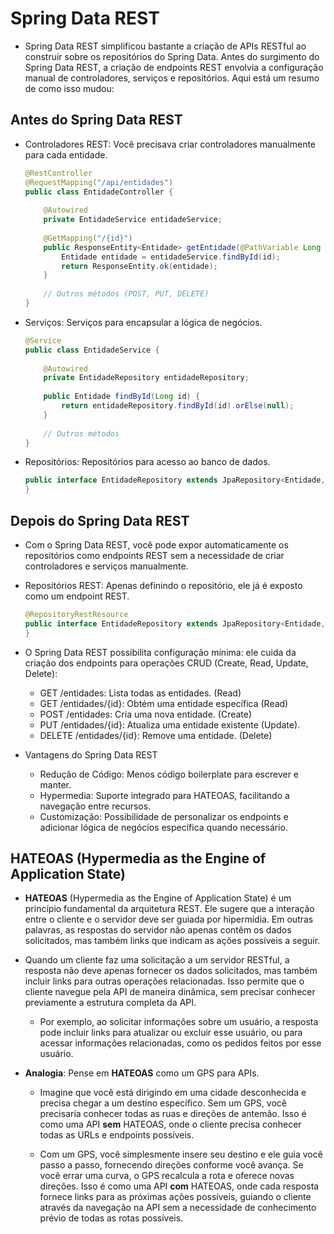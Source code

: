 # Spring Data REST
* Spring Data REST simplificou bastante a criação de APIs RESTful ao construir sobre os repositórios do Spring Data. Antes do surgimento do Spring Data REST, a criação de endpoints REST envolvia a configuração manual de controladores, serviços e repositórios. Aqui está um resumo de como isso mudou:

## Antes do Spring Data REST
* Controladores REST: Você precisava criar controladores manualmente para cada entidade.

    ```java
    @RestController
    @RequestMapping("/api/entidades")
    public class EntidadeController {
        
        @Autowired
        private EntidadeService entidadeService;
        
        @GetMapping("/{id}")
        public ResponseEntity<Entidade> getEntidade(@PathVariable Long id) {
            Entidade entidade = entidadeService.findById(id);
            return ResponseEntity.ok(entidade);
        }
        
        // Outros métodos (POST, PUT, DELETE)
    }
    ```

* Serviços: Serviços para encapsular a lógica de negócios.

    ```java
    @Service
    public class EntidadeService {
        
        @Autowired
        private EntidadeRepository entidadeRepository;
        
        public Entidade findById(Long id) {
            return entidadeRepository.findById(id).orElse(null);
        }
        
        // Outros métodos
    }
    ```
* Repositórios: Repositórios para acesso ao banco de dados.

    ```java
    public interface EntidadeRepository extends JpaRepository<Entidade, Long> {
    }
    ```

## Depois do Spring Data REST
* Com o Spring Data REST, você pode expor automaticamente os repositórios como endpoints REST sem a necessidade de criar controladores e serviços manualmente.

* Repositórios REST: Apenas definindo o repositório, ele já é exposto como um endpoint REST.

    ```java
    @RepositoryRestResource
    public interface EntidadeRepository extends JpaRepository<Entidade, Long> {
    }
    ```
* O Spring Data REST possibilita configuração mínima: ele cuida da criação dos endpoints para operações CRUD (Create, Read, Update, Delete):
    * GET /entidades: Lista todas as entidades. (Read)
    * GET /entidades/{id}: Obtém uma entidade específica (Read)
    * POST /entidades: Cria uma nova entidade. (Create)
    * PUT /entidades/{id}: Atualiza uma entidade existente (Update).
    * DELETE /entidades/{id}: Remove uma entidade. (Delete)

* Vantagens do Spring Data REST
    * Redução de Código: Menos código boilerplate para escrever e manter.
    * Hypermedia: Suporte integrado para HATEOAS, facilitando a navegação entre recursos.
    * Customização: Possibilidade de personalizar os endpoints e adicionar lógica de negócios específica quando necessário.

## **HATEOAS (Hypermedia as the Engine of Application State)**

* **HATEOAS** (Hypermedia as the Engine of Application State) é um princípio fundamental da arquitetura REST. Ele sugere que a interação entre o cliente e o servidor deve ser guiada por hipermídia. Em outras palavras, as respostas do servidor não apenas contêm os dados solicitados, mas também links que indicam as ações possíveis a seguir.

* Quando um cliente faz uma solicitação a um servidor RESTful, a resposta não deve apenas fornecer os dados solicitados, mas também incluir links para outras operações relacionadas. Isso permite que o cliente navegue pela API de maneira dinâmica, sem precisar conhecer previamente a estrutura completa da API.

    * Por exemplo, ao solicitar informações sobre um usuário, a resposta pode incluir links para atualizar ou excluir esse usuário, ou para acessar informações relacionadas, como os pedidos feitos por esse usuário.

* **Analogia**: Pense em **HATEOAS** como um GPS para APIs.

    * Imagine que você está dirigindo em uma cidade desconhecida e precisa chegar a um destino específico. Sem um GPS, você precisaria conhecer todas as ruas e direções de antemão. Isso é como uma API **sem** HATEOAS, onde o cliente precisa conhecer todas as URLs e endpoints possíveis.

    * Com um GPS, você simplesmente insere seu destino e ele guia você passo a passo, fornecendo direções conforme você avança. Se você errar uma curva, o GPS recalcula a rota e oferece novas direções. Isso é como uma API **com** HATEOAS, onde cada resposta fornece links para as próximas ações possíveis, guiando o cliente através da navegação na API sem a necessidade de conhecimento prévio de todas as rotas possíveis.


